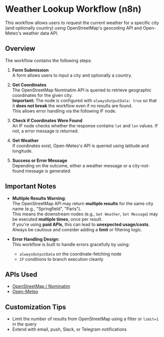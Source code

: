 # Weather Lookup Workflow (n8n)

This workflow allows users to request the current weather for a specific city (and optionally country) using OpenStreetMap's geocoding API and Open-Meteo's weather data API.

## Overview

The workflow contains the following steps:

1. **Form Submission**  
   A form allows users to input a city and optionally a country.

2. **Get Coordinates**  
   The OpenStreetMap Nominatim API is queried to retrieve geographic coordinates for the given city.  
   **Important:** The node is configured with `alwaysOutputData: true` so that it **does not break** the workflow even if no results are found.  
   This allows error handling via the following IF node.

3. **Check if Coordinates Were Found**  
   An IF node checks whether the response contains `lat` and `lon` values. If not, a error message is returned.

4. **Get Weather**  
   If coordinates exist, Open-Meteo's API is queried using latitude and longitude.

5. **Success or Error Message**  
   Depending on the outcome, either a weather message or a city-not-found message is generated.

## Important Notes

- **Multiple Results Warning**:  
  The OpenStreetMap API may return **multiple results** for the same city name (e.g., "Springfield", "Paris").  
  This means the downstream nodes (e.g., `Get Weather`, `Set Message`) may be executed **multiple times**, once per result.  
  If you're using **paid APIs**, this can lead to **unexpected usage/costs**.  
  Always be cautious and consider adding a **limit** or filtering logic.

- **Error Handling Design**:  
  This workflow is built to handle errors gracefully by using:
  - `alwaysOutputData` on the coordinate-fetching node
  - `IF` conditions to branch execution cleanly

## APIs Used

- [OpenStreetMap / Nominatim](https://nominatim.openstreetmap.org)
- [Open-Meteo](https://open-meteo.com)

## Customization Tips

- Limit the number of results from OpenStreetMap using a filter or `limit=1` in the query
- Extend with email, push, Slack, or Telegram notifications
